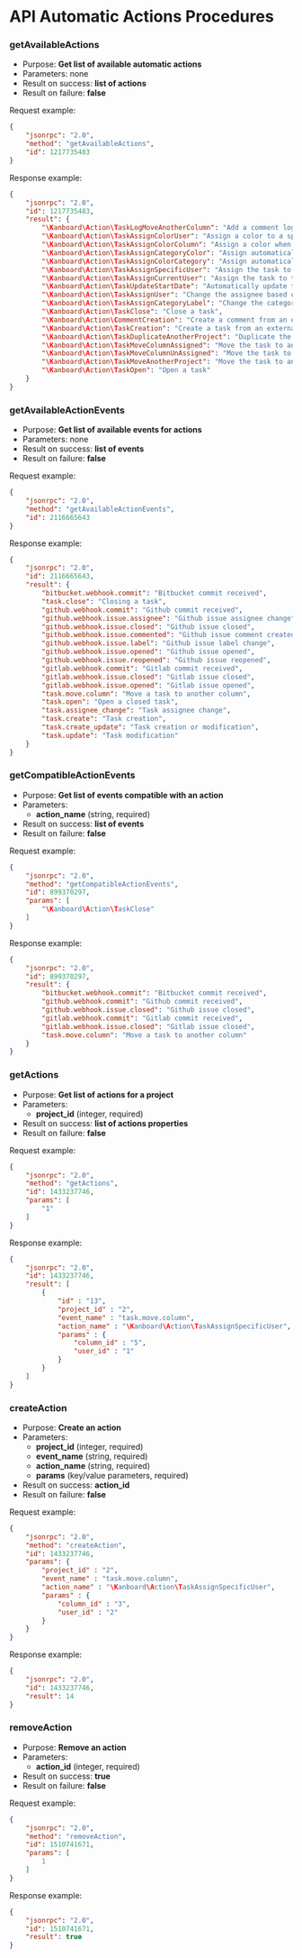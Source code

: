 API Automatic Actions Procedures
================================

### getAvailableActions

- Purpose: **Get list of available automatic actions**
- Parameters: none
- Result on success: **list of actions**
- Result on failure: **false**

Request example:

```json
{
    "jsonrpc": "2.0",
    "method": "getAvailableActions",
    "id": 1217735483
}
```

Response example:

```json
{
    "jsonrpc": "2.0",
    "id": 1217735483,
    "result": {
        "\Kanboard\Action\TaskLogMoveAnotherColumn": "Add a comment logging moving the task between columns",
        "\Kanboard\Action\TaskAssignColorUser": "Assign a color to a specific user",
        "\Kanboard\Action\TaskAssignColorColumn": "Assign a color when the task is moved to a specific column",
        "\Kanboard\Action\TaskAssignCategoryColor": "Assign automatically a category based on a color",
        "\Kanboard\Action\TaskAssignColorCategory": "Assign automatically a color based on a category",
        "\Kanboard\Action\TaskAssignSpecificUser": "Assign the task to a specific user",
        "\Kanboard\Action\TaskAssignCurrentUser": "Assign the task to the person who does the action",
        "\Kanboard\Action\TaskUpdateStartDate": "Automatically update the start date",
        "\Kanboard\Action\TaskAssignUser": "Change the assignee based on an external username",
        "\Kanboard\Action\TaskAssignCategoryLabel": "Change the category based on an external label",
        "\Kanboard\Action\TaskClose": "Close a task",
        "\Kanboard\Action\CommentCreation": "Create a comment from an external provider",
        "\Kanboard\Action\TaskCreation": "Create a task from an external provider",
        "\Kanboard\Action\TaskDuplicateAnotherProject": "Duplicate the task to another project",
        "\Kanboard\Action\TaskMoveColumnAssigned": "Move the task to another column when assigned to a user",
        "\Kanboard\Action\TaskMoveColumnUnAssigned": "Move the task to another column when assignee is cleared",
        "\Kanboard\Action\TaskMoveAnotherProject": "Move the task to another project",
        "\Kanboard\Action\TaskOpen": "Open a task"
    }
}
```

### getAvailableActionEvents

- Purpose: **Get list of available events for actions**
- Parameters: none
- Result on success: **list of events**
- Result on failure: **false**

Request example:

```json
{
    "jsonrpc": "2.0",
    "method": "getAvailableActionEvents",
    "id": 2116665643
}
```

Response example:

```json
{
    "jsonrpc": "2.0",
    "id": 2116665643,
    "result": {
        "bitbucket.webhook.commit": "Bitbucket commit received",
        "task.close": "Closing a task",
        "github.webhook.commit": "Github commit received",
        "github.webhook.issue.assignee": "Github issue assignee change",
        "github.webhook.issue.closed": "Github issue closed",
        "github.webhook.issue.commented": "Github issue comment created",
        "github.webhook.issue.label": "Github issue label change",
        "github.webhook.issue.opened": "Github issue opened",
        "github.webhook.issue.reopened": "Github issue reopened",
        "gitlab.webhook.commit": "Gitlab commit received",
        "gitlab.webhook.issue.closed": "Gitlab issue closed",
        "gitlab.webhook.issue.opened": "Gitlab issue opened",
        "task.move.column": "Move a task to another column",
        "task.open": "Open a closed task",
        "task.assignee_change": "Task assignee change",
        "task.create": "Task creation",
        "task.create_update": "Task creation or modification",
        "task.update": "Task modification"
    }
}
```

### getCompatibleActionEvents

- Purpose: **Get list of events compatible with an action**
- Parameters:
    - **action_name** (string, required)
- Result on success: **list of events**
- Result on failure: **false**

Request example:

```json
{
    "jsonrpc": "2.0",
    "method": "getCompatibleActionEvents",
    "id": 899370297,
    "params": [
        "\Kanboard\Action\TaskClose"
    ]
}
```

Response example:

```json
{
    "jsonrpc": "2.0",
    "id": 899370297,
    "result": {
        "bitbucket.webhook.commit": "Bitbucket commit received",
        "github.webhook.commit": "Github commit received",
        "github.webhook.issue.closed": "Github issue closed",
        "gitlab.webhook.commit": "Gitlab commit received",
        "gitlab.webhook.issue.closed": "Gitlab issue closed",
        "task.move.column": "Move a task to another column"
    }
}
```

### getActions

- Purpose: **Get list of actions for a project**
- Parameters:
    - **project_id** (integer, required)
- Result on success: **list of actions properties**
- Result on failure: **false**

Request example:

```json
{
    "jsonrpc": "2.0",
    "method": "getActions",
    "id": 1433237746,
    "params": [
        "1"
    ]
}
```

Response example:

```json
{
    "jsonrpc": "2.0",
    "id": 1433237746,
    "result": [
        {
            "id" : "13",
            "project_id" : "2",
            "event_name" : "task.move.column",
            "action_name" : "\Kanboard\Action\TaskAssignSpecificUser",
            "params" : {
                "column_id" : "5",
                "user_id" : "1"
            }
        }
    ]
}
```

### createAction

- Purpose: **Create an action**
- Parameters:
    - **project_id** (integer, required)
    - **event_name** (string, required)
    - **action_name** (string, required)
    - **params** (key/value parameters, required)
- Result on success: **action_id**
- Result on failure: **false**

Request example:

```json
{
    "jsonrpc": "2.0",
    "method": "createAction",
    "id": 1433237746,
    "params": {
        "project_id" : "2",
        "event_name" : "task.move.column",
        "action_name" : "\Kanboard\Action\TaskAssignSpecificUser",
        "params" : {
            "column_id" : "3",
            "user_id" : "2"
        }
    }
}
```

Response example:

```json
{
    "jsonrpc": "2.0",
    "id": 1433237746,
    "result": 14
}
```

### removeAction

- Purpose: **Remove an action**
- Parameters:
    - **action_id** (integer, required)
- Result on success: **true**
- Result on failure: **false**

Request example:

```json
{
    "jsonrpc": "2.0",
    "method": "removeAction",
    "id": 1510741671,
    "params": [
        1
    ]
}
```

Response example:

```json
{
    "jsonrpc": "2.0",
    "id": 1510741671,
    "result": true
}
```
